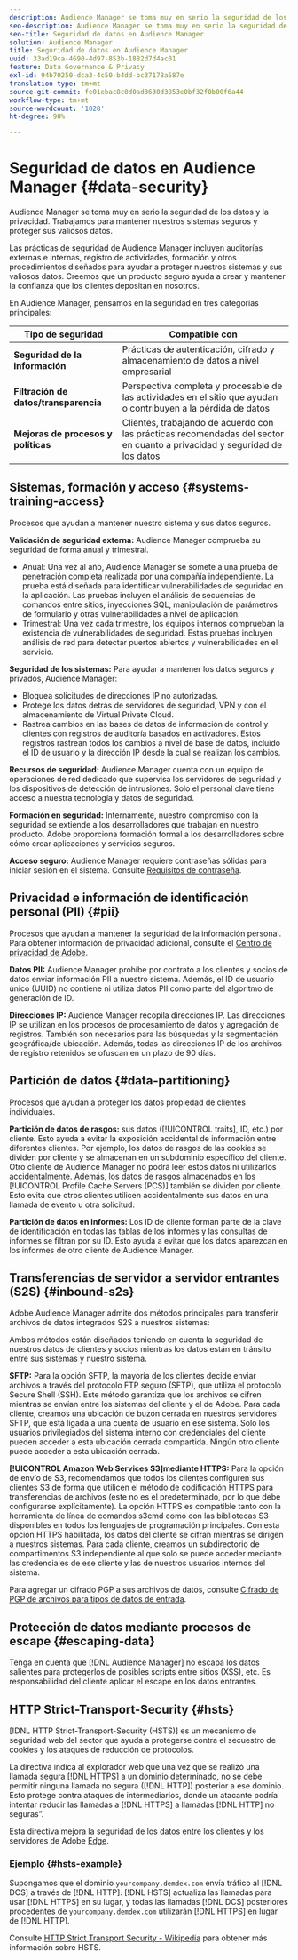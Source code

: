 ```yaml
---
description: Audience Manager se toma muy en serio la seguridad de los datos y la privacidad. Trabajamos para mantener nuestros sistemas seguros y proteger sus valiosos datos.
seo-description: Audience Manager se toma muy en serio la seguridad de los datos y la privacidad. Trabajamos para mantener nuestros sistemas seguros y proteger sus valiosos datos.
seo-title: Seguridad de datos en Audience Manager
solution: Audience Manager
title: Seguridad de datos en Audience Manager
uuid: 33ad19ca-4690-4d97-853b-1882d7d4ac01
feature: Data Governance & Privacy
exl-id: 94b70250-dca3-4c50-b4dd-bc37178a587e
translation-type: tm+mt
source-git-commit: fe01ebac8c0d0ad3630d3853e0bf32f0b00f6a44
workflow-type: tm+mt
source-wordcount: '1028'
ht-degree: 98%

---
```


# Seguridad de datos en Audience Manager {#data-security}

Audience Manager se toma muy en serio la seguridad de los datos y la privacidad. Trabajamos para mantener nuestros sistemas seguros y proteger sus valiosos datos.

Las prácticas de seguridad de Audience Manager incluyen auditorías externas e internas, registro de actividades, formación y otros procedimientos diseñados para ayudar a proteger nuestros sistemas y sus valiosos datos. Creemos que un producto seguro ayuda a crear y mantener la confianza que los clientes depositan en nosotros.

En Audience Manager, pensamos en la seguridad en tres categorías principales:

| Tipo de seguridad | Compatible con |
|---|---|
| **Seguridad de la información** | Prácticas de autenticación, cifrado y almacenamiento de datos a nivel empresarial |
| **Filtración de datos/transparencia** | Perspectiva completa y procesable de las actividades en el sitio que ayudan o contribuyen a la pérdida de datos |
| **Mejoras de procesos y políticas** | Clientes, trabajando de acuerdo con las prácticas recomendadas del sector en cuanto a privacidad y seguridad de los datos |

## Sistemas, formación y acceso {#systems-training-access}

Procesos que ayudan a mantener nuestro sistema y sus datos seguros.

**Validación de seguridad externa:** Audience Manager comprueba su seguridad de forma anual y trimestral.

* Anual: Una vez al año, Audience Manager se somete a una prueba de penetración completa realizada por una compañía independiente. La prueba está diseñada para identificar vulnerabilidades de seguridad en la aplicación. Las pruebas incluyen el análisis de secuencias de comandos entre sitios, inyecciones SQL, manipulación de parámetros de formulario y otras vulnerabilidades a nivel de aplicación.
* Trimestral: Una vez cada trimestre, los equipos internos comprueban la existencia de vulnerabilidades de seguridad. Estas pruebas incluyen análisis de red para detectar puertos abiertos y vulnerabilidades en el servicio.

**Seguridad de los sistemas:** Para ayudar a mantener los datos seguros y privados, Audience Manager:

* Bloquea solicitudes de direcciones IP no autorizadas.
* Protege los datos detrás de servidores de seguridad, VPN y con el almacenamiento de Virtual Private Cloud.
* Rastrea cambios en las bases de datos de información de control y clientes con registros de auditoría basados en activadores. Estos registros rastrean todos los cambios a nivel de base de datos, incluido el ID de usuario y la dirección IP desde la cual se realizan los cambios.

**Recursos de seguridad:** Audience Manager cuenta con un equipo de operaciones de red dedicado que supervisa los servidores de seguridad y los dispositivos de detección de intrusiones. Solo el personal clave tiene acceso a nuestra tecnología y datos de seguridad.

**Formación en seguridad:** Internamente, nuestro compromiso con la seguridad se extiende a los desarrolladores que trabajan en nuestro producto. Adobe proporciona formación formal a los desarrolladores sobre cómo crear aplicaciones y servicios seguros.

**Acceso seguro:** Audience Manager requiere contraseñas sólidas para iniciar sesión en el sistema. Consulte [Requisitos de contraseña](../../reference/password-requirements.md).

## Privacidad e información de identificación personal (PII) {#pii}

Procesos que ayudan a mantener la seguridad de la información personal. Para obtener información de privacidad adicional, consulte el [Centro de privacidad de Adobe](https://www.adobe.com/es/privacy/advertising-services.html).

**Datos PII:** Audience Manager prohíbe por contrato a los clientes y socios de datos enviar información PII a nuestro sistema. Además, el ID de usuario único (UUID) no contiene ni utiliza datos PII como parte del algoritmo de generación de ID.

**Direcciones IP:** Audience Manager recopila direcciones IP. Las direcciones IP se utilizan en los procesos de procesamiento de datos y agregación de registros. También son necesarios para las búsquedas y la segmentación geográfica/de ubicación. Además, todas las direcciones IP de los archivos de registro retenidos se ofuscan en un plazo de 90 días.

## Partición de datos {#data-partitioning}

Procesos que ayudan a proteger los datos propiedad de clientes individuales.

**Partición de datos de rasgos:**  sus datos ([!UICONTROL traits], ID, etc.) por cliente. Esto ayuda a evitar la exposición accidental de información entre diferentes clientes. Por ejemplo, los datos de rasgos de las cookies se dividen por cliente y se almacenan en un subdominio específico del cliente. Otro cliente de Audience Manager no podrá leer estos datos ni utilizarlos accidentalmente. Además, los datos de rasgos almacenados en los [!UICONTROL Profile Cache Servers (PCS)] también se dividen por cliente. Esto evita que otros clientes utilicen accidentalmente sus datos en una llamada de evento u otra solicitud.

**Partición de datos en informes:** Los ID de cliente forman parte de la clave de identificación en todas las tablas de los informes y las consultas de informes se filtran por su ID. Esto ayuda a evitar que los datos aparezcan en los informes de otro cliente de Audience Manager.

## Transferencias de servidor a servidor entrantes (S2S) {#inbound-s2s}

Adobe Audience Manager admite dos métodos principales para transferir archivos de datos integrados S2S a nuestros sistemas:

Ambos métodos están diseñados teniendo en cuenta la seguridad de nuestros datos de clientes y socios mientras los datos están en tránsito entre sus sistemas y nuestro sistema.

**SFTP:** Para la opción SFTP, la mayoría de los clientes decide enviar archivos a través del protocolo FTP seguro (SFTP), que utiliza el protocolo Secure Shell (SSH). Este método garantiza que los archivos se cifren mientras se envían entre los sistemas del cliente y el de Adobe. Para cada cliente, creamos una ubicación de buzón cerrada en nuestros servidores SFTP, que está ligada a una cuenta de usuario en ese sistema. Solo los usuarios privilegiados del sistema interno con credenciales del cliente pueden acceder a esta ubicación cerrada compartida. Ningún otro cliente puede acceder a esta ubicación cerrada.

**[!UICONTROL Amazon Web Services S3]mediante HTTPS:** Para la opción de envío de S3, recomendamos que todos los clientes configuren sus clientes S3 de forma que utilicen el método de codificación HTTPS para transferencias de archivos (este no es el predeterminado, por lo que debe configurarse explícitamente). La opción HTTPS es compatible tanto con la herramienta de línea de comandos s3cmd como con las bibliotecas S3 disponibles en todos los lenguajes de programación principales. Con esta opción HTTPS habilitada, los datos del cliente se cifran mientras se dirigen a nuestros sistemas. Para cada cliente, creamos un subdirectorio de compartimentos S3 independiente al que solo se puede acceder mediante las credenciales de ese cliente y las de nuestros usuarios internos del sistema.

Para agregar un cifrado PGP a sus archivos de datos, consulte [Cifrado de PGP de archivos para tipos de datos de entrada](../../integration/sending-audience-data/batch-data-transfer-explained/inbound-file-encryption.md).

## Protección de datos mediante procesos de escape {#escaping-data}

Tenga en cuenta que [!DNL Audience Manager] no escapa los datos salientes para protegerlos de posibles scripts entre sitios (XSS), etc. Es responsabilidad del cliente aplicar el escape en los datos entrantes.

## HTTP Strict-Transport-Security {#hsts}

[!DNL HTTP Strict-Transport-Security (HSTS)] es un mecanismo de seguridad web del sector que ayuda a protegerse contra el secuestro de cookies y los ataques de reducción de protocolos.

La directiva indica al explorador web que una vez que se realizó una llamada segura [!DNL HTTPS] a un dominio determinado, no se debe permitir ninguna llamada no segura ([!DNL HTTP]) posterior a ese dominio. Esto protege contra ataques de intermediarios, donde un atacante podría intentar reducir las llamadas a [!DNL HTTPS] a llamadas [!DNL HTTP] no seguras”.

Esta directiva mejora la seguridad de los datos entre los clientes y los servidores de Adobe [Edge](../../reference/system-components/components-edge.md).

### Ejemplo {#hsts-example}

Supongamos que el dominio `yourcompany.demdex.com` envía tráfico al [!DNL DCS] a través de [!DNL HTTP]. [!DNL HSTS] actualiza las llamadas para usar [!DNL HTTPS] en su lugar, y todas las llamadas [!DNL DCS] posteriores procedentes de `yourcompany.demdex.com` utilizarán [!DNL HTTPS] en lugar de [!DNL HTTP].

Consulte [HTTP Strict Transport Security - Wikipedia](https://es.wikipedia.org/wiki/HTTP_Strict_Transport_Security) para obtener más información sobre HSTS.

